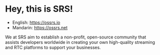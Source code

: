 # Hey, this is SRS!

* English: https://ossrs.io
* Mandarin: https://ossrs.net

We at SRS aim to establish a non-profit, open-source community that assists developers worldwide in creating
your own high-quality streaming and RTC platforms to support your businesses.
